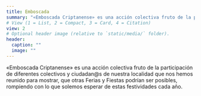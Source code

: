 ```yaml
---
title: Emboscada
summary: "«Emboscada Criptanense» es una acción colectiva fruto de la participación de diferentes colectivos y ciudadan@s de nuestra localidad que nos hemos reunido para mostrar, que otras Ferias y Fiestas podrían ser posibles, rompiendo con lo que solemos esperar de estas festividades cada año."
# View (1 = List, 2 = Compact, 3 = Card, 4 = Citation)
view: 2
# Optional header image (relative to `static/media/` folder).
header:
  caption: ""
  image: ""
---
```


«Emboscada Criptanense» es una acción colectiva fruto de la participación de diferentes colectivos y ciudadan@s de nuestra localidad que nos hemos reunido para mostrar, que otras Ferias y Fiestas podrían ser posibles, rompiendo con lo que solemos esperar de estas festividades cada año.